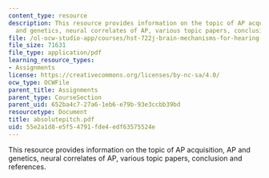 ```yaml
---
content_type: resource
description: This resource provides information on the topic of AP acquisition, AP
  and genetics, neural correlates of AP, various topic papers, conclusion and references.
file: /ol-ocw-studio-app/courses/hst-722j-brain-mechanisms-for-hearing-and-speech-fall-2005/55e2a1d8e5f54791fde4edf63575524e_absolutepitch.pdf
file_size: 71631
file_type: application/pdf
learning_resource_types:
- Assignments
license: https://creativecommons.org/licenses/by-nc-sa/4.0/
ocw_type: OCWFile
parent_title: Assignments
parent_type: CourseSection
parent_uid: 652ba4c7-27a6-1eb6-e79b-93e3ccbb39bd
resourcetype: Document
title: absolutepitch.pdf
uid: 55e2a1d8-e5f5-4791-fde4-edf63575524e
---
```

This resource provides information on the topic of AP acquisition, AP and genetics, neural correlates of AP, various topic papers, conclusion and references.